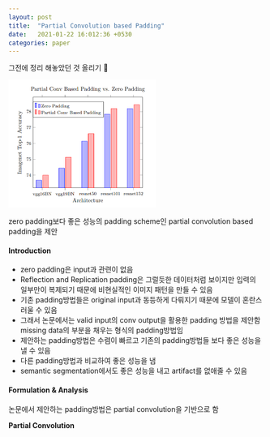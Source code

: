 ```yaml
---
layout: post
title:  "Partial Convolution based Padding"
date:   2021-01-22 16:012:36 +0530
categories: paper
---
```




그전에 정리 해놓았던 것 올리기 🐸



![img1](\assets\post\post4\img1.png)

zero padding보다 좋은 성능의 padding scheme인 partial convolution based padding을 제안 

#### Introduction

* zero padding은 input과 관련이 없음
* Reflection and Replication padding은 그럴듯한 데이터처럼 보이지만 입력의 일부만이 복제되기 때문에 비현실적인 이미지 패턴을 만들 수 있음 
* 기존 padding방법들은 original input과 동등하게 다뤄지기 때문에 모델이 혼란스러울 수 있음 
* 그래서 논문에서는 valid input의 conv output을 활용한 padding 방법을 제안함
  missing data의 부분을 채우는 형식의 padding방법임 
* 제안하는 padding방법은 수렴이 빠르고 기존의 padding방법들 보다 좋은 성능을 낼 수 있음 
* 다른 padding방법과 비교하여 좋은 성능을 냄
* semantic segmentation에서도 좋은 성능을 내고 artifact를 없애줄 수 있음 

#### Formulation & Analysis

논문에서 제안하는 padding방법은 partial convolution을 기반으로 함

**Partial Convolution**